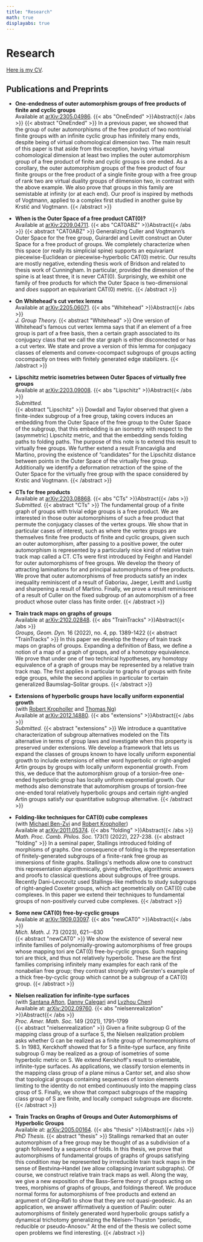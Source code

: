 ```yaml
---
title: "Research"
math: true
displayabs: true
---
```

# Research

[Here is my CV][CV].

## Publications and Preprints

- **One-endedness of outer automorphism groups of free products of finite and cyclic groups**   
Available at [arXiv:2305.04986](https://arxiv.org/abs/2305.04986).
{{< abs "OneEnded" >}}Abstract{{< /abs >}}
{{< abstract "OneEnded" >}}
In a previous paper, we showed that the group of outer automorphisms of the free product
of two nontrivial finite groups with an infinite cyclic group has infinitely many ends,
despite being of virtual cohomological dimension two.
The main result of this paper is that aside from this exception,
having virtual cohomological dimension at least two implies the outer automorphism group
of a free product of finite and cyclic groups is one ended.
As a corollary, the outer automorphism groups of the free product of four finite groups
or the free product of a single finite group with a free group of rank two are
virtual duality groups of diimension two, in contrast with the above example.
We also prove that groups in this family are semistable at infinity (or at each end).
Our proof is inspired by methods of Vogtmann, applied to a complex first studied
in another guise by Krstić and Vogtmann.
{{< /abstract >}}

- **When is the Outer Space of a free product CAT(0)?**   
Available at [arXiv:2209.04711](https://arxiv.org/abs/2209.04711).
{{< abs "CAT0ABZ" >}}Abstract{{< /abs >}}
{{< abstract "CAT0ABZ" >}}
Generalizing Culler and Vogtmann’s Outer Space for the free group, 
Guirardel and Levitt construct an Outer Space for a free product of groups. 
We completely characterize when this space (or really its simplicial spine) 
supports an equivariant piecewise-Euclidean or piecewise-hyperbolic CAT(0) metric. 
Our results are mostly negative, extending thesis work of Bridson and related to thesis work of Cunningham. 
In particular, provided the dimension of the spine is at least three, it is never CAT(0). 
Surprisingly, we exhibit one family of free products for which the Outer Space is two-dimensional 
and _does_ support an equivariant CAT(0) metric. 
{{< /abstract >}}

- **On Whitehead's cut vertex lemma**   
Available at [arXiv:2205.06071](https://arxiv.org/abs/2205.06071).
{{< abs "Whitehead" >}}Abstract{{< /abs >}}  
*J. Group Theory.*
{{< abstract "Whitehead" >}}
One version of Whitehead's famous cut vertex lemma says that if an element of a free group
is part of a free basis, then a certain graph associated to its conjugacy class
that we call the star graph
is either disconnected or has a cut vertex.
We state and prove a version of this lemma for conjugacy classes of elements
and convex-cocompact subgroups of groups acting cocompactly on trees
with finitely generated edge stabilizers.
{{< /abstract >}}

- **Lipschitz metric isometries between Outer Spaces of virtually free groups**   
Available at [arXiv:2203.09008](https://arxiv.org/abs/2203.09008).
{{< abs "Lipschitz" >}}Abstract{{< /abs >}}  
*Submitted.*   
{{< abstract "Lipschitz" >}}
Dowdall and Taylor observed that given a finite-index subgroup of a free group,
taking covers induces an embedding 
from the Outer Space of the free group to the Outer Space of the subgroup,
that this embedding is an isometry with respect to the (asymmetric) Lipschitz metric,
and that the embedding sends folding paths to folding paths.
The purpose of this note is to extend this result to virtually free groups.
We further extend a result Francaviglia and Martino,
proving the existence of “candidates” for the Lipschitz distance 
between points in the Outer Space of the virtually free group.
Additionally we identify a deformation retraction of the spine 
of the Outer Space for the virtually free group with the space considered by Krstic and Vogtmann.
{{< /abstract >}}

- **CTs for free products**   
Available at [arXiv:2203.08868](https://arxiv.org/abs/2203.08868).
{{< abs "CTs" >}}Abstract{{< /abs >}}  
*Submitted.* 
{{< abstract "CTs" >}}
The fundamental group of a finite graph of groups with trivial edge groups is a free product.
We are interested in those outer automorphisms of such a free product
that permute the conjugacy classes of the vertex groups.
We show that in particular cases of interest,
such as where the vertex groups are themselves finite free products of finite and cyclic groups,
given such an outer automorphism,
after passing to a positive power, the outer automorphism
is represented by a particularly nice kind of relative train track map called a CT.
CTs were first introduced by Feighn and Handel
for outer automorphisms of free groups.
We develop the theory of attracting laminations for
and principal automorphisms of free products.
We prove that outer automorphisms of free products satisfy an index inequality
reminiscent of a result of Gaboriau, Jaeger, Levitt and Lustig
and sharpening a result of Martino.
Finally, we prove a result reminiscent of a result of Culler
on the fixed subgroup of an automorphism of a free product
whose outer class has finite order.
{{< /abstract >}}

- **Train track maps on graphs of groups**   
Available at [arXiv:2102.02848](https://arxiv.org/abs/2102.02848).
{{< abs "TrainTracks" >}}Abstract{{< /abs >}}  
*Groups, Geom. Dyn.* 16 (2022), no. 4, pp. 1389-1422
{{< abstract "TrainTracks" >}}
In this paper we develop the theory of train track maps on graphs of groups.
Expanding a definition of Bass, we define a notion of a map of a graph of groups,
and of a homotopy equivalence.
We prove that under one of two technical hypotheses,
any homotopy equivalence of a graph of groups may be represented by a relative train track map.
The first applies in particular to graphs of groups with finite edge groups,
while the second applies in particular to certain generalized Baumslag–Solitar groups.
{{< /abstract >}}

 - **Extensions of hyperbolic groups have locally uniform exponential growth**  
 (with [Robert Kropholler][Rob] and [Thomas Ng][Thomas])   
 Available at [arXiv:2012.14880](https://arxiv.org/abs/2012.14880).
 {{< abs "extensions" >}}Abstract{{< /abs >}}  
 *Submitted.*
{{< abstract "extensions" >}}
We introduce a quantitative characterization of subgroup alternatives
modeled on the Tits alternative
in terms of group laws
and investigate when this property is preserved under extensions.
We develop a framework that lets us expand the classes of groups
known to have locally uniform exponential growth to include
extensions of either word hyperbolic or right-angled Artin groups
by groups with locally uniform exponential growth.
From this, we deduce that the automorphism group 
of a torsion-free one-ended hyperbolic group has locally uniform exponential growth.
Our methods also demonstrate that automorphism groups
of torsion-free one-ended toral relatively hyperbolic groups
and certain right-angled Artin groups satisfy our quantitative subgroup alternative.
{{< /abstract >}}


 - **Folding-like techniques for CAT(0) cube complexes**  
 (with [Michael Ben-Zvi][Benzvi] and [Robert Kropholler][Rob])    
 Available at [arXiv:2011.05374](https://arxiv.org/abs/2011.05374).
 {{< abs "folding" >}}Abstract{{< /abs >}}  
 *Math. Proc. Camb. Philos. Soc.* 173(1) (2022), 227-238. 
{{< abstract "folding" >}}
In a seminal paper,
Stallings introduced folding of morphisms of graphs. 
One consequence of folding is the representation of finitely-generated subgroups 
of a finite-rank free group as immersions of finite graphs. 
Stallings's methods allow one to construct this representation algorithmically,
giving effective, algorithmic answers and proofs to classical questions about subgroups of free groups. 
Recently Dani–Levcovitz used Stallings-like methods to study subgroups of right-angled Coxeter groups,
which act geometrically on CAT(0) cube complexes. 
In this paper we extend their techniques to fundamental groups of non-positively curved cube complexes.
{{< /abstract >}}

 - **Some new CAT(0) free-by-cyclic groups**  
 Available at [arXiv:1909.03097](http://arXiv.org/abs/1909.03097).
 {{< abs "newCAT0" >}}Abstract{{< /abs >}}  
 *Mich. Math. J.* 73 (2023), 621--630   
{{< abstract "newCAT0" >}}
We show the existence
of several new infinite families of polynomially-growing automorphisms of free groups
whose mapping tori are CAT(0) free-by-cyclic groups.
Such mapping tori are thick, and thus not relatively hyperbolic.
These are the first families comprising infinitely many examples for each rank
of the nonabelian free group;
they contrast strongly with Gersten's example of a thick free-by-cyclic group
which cannot be a subgroup of a CAT(0) group.
{{< /abstract >}}

 - **Nielsen realization for infinite-type surfaces**  
(with [Santana Afton][Santana], [Danny Calegari][Danny] and [Lvzhou Chen][Lvzhou])   
Available at: [arXiv:2002.09760](http://arxiv.org/abs/2002.09760).
{{< abs "nielsenrealization" >}}Abstract{{< /abs >}}  
*Proc. Amer. Math. Soc.* 149 (2021), 1791–1799   
{{< abstract "nielsenrealization" >}}
Given a finite subgroup G of the mapping class group of a surface S,
the Nielsen realization problem asks whether G can be realized as a 
finite group of homeomorphisms of S.
In 1983, Kerckhoff showed that for S a finite-type surface, any finite subgroup G
may be realized as a group of isometries of some hyperbolic metric on S.
We extend Kerckhoff's result to orientable, infinite-type surfaces.
As applications, we classify torsion elements in the mapping class group of a plane minus a Cantor set,
and also show that topological groups containing sequences of torsion elements limiting to the identity
do not embed continuously into the mapping class group of S.
Finally, we show that compact subgroups of the mapping class group of S are finite,
and locally compact subgroups are discrete.
{{< /abstract >}}

 - **Train Tracks on Graphs of Groups and Outer Automorphisms of Hyperbolic Groups**  
 Available at: [arXiv:2005.00164](http:///arxiv.org/abs/2005.00164).
 {{< abs "thesis" >}}Abstract{{< /abs >}}  
 *PhD Thesis.*
{{< abstract "thesis" >}}
Stallings remarked that an outer automorphism of a free group
may be thought of as a subdivision of a graph followed by a sequence of folds.
In this thesis, we prove that automorphisms of fundamental groups of graphs of groups
satisfying this condition may be represented by irrreducible train track maps
in the sense of Bestvina–Handel (we allow collapsing invariant subgraphs).
Of course, we construct relative train track maps as well.
Along the way, we give a new exposition of the Bass–Serre theory of groups acting on trees,
morphisms of graphs of groups, and foldings thereof.
We produce normal forms for automorphisms of free products and extend an argument
of Qing–Rafi to show that they are not quasi-geodesic.
As an application, we answer affirmatively a question of Paulin:
outer automorphisms of finitely generated word hyperbolic groups
satisfy a dynamical trichotomy generalizing the Nielsen–Thurston
"periodic, reducible or pseudo-Anosov."
At the end of the thesis we collect some open problems we find interesting.
{{< /abstract >}}

[Rob]: http://www.robertkropholler.com
[Thomas]: https://sites.google.com/site/thomasng192/
[Benzvi]: https://sites.google.com/view/benzvi
[Santana]: http://people.math.gatech.edu/~safton3/
[Danny]: http://math.uchicago.edu/~dannyc/
[Lvzhou]: http://math.uchicago.edu/~lzchen/
[CV]: /pdfs/Lyman.pdf
[CTs for free products]: /pdfs/CTsForFreeProducts.pdf
[Train tracks on graphs of groups]: /pdfs/TrainTrackMapsonGraphsofGroups.pdf
[Lipschitz metric isometries]: /pdfs/LipschitzMetricEmbeddings.pdf
[Whitehead cut vertex]: /pdfs/Whitehead.pdf
[OneEnded]: /pdfs/OneEnded.pdf
